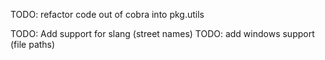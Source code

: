 
TODO: refactor code out of cobra into pkg.utils
 
TODO: Add support for slang (street names)
TODO: add windows support (file paths)
